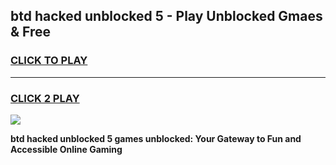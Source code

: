 
## btd hacked unblocked 5 - Play Unblocked Gmaes & Free
<h3>
<a href="https://news.freeplayer.one?title=btd_hacked_unblocked_5&ref=23F">CLICK TO PLAY</a></h3>
<hr>

<h3>
<a href="https://news.freeplayer.one?title=btd_hacked_unblocked_5&ref=23F">CLICK 2 PLAY</a>
  
</h3>

<a href="https://news.freeplayer.one?title=btd_hacked_unblocked_5&ref=23F/"><img src="https://clearcache.store/games.png"></a>


**btd hacked unblocked 5 games unblocked: Your Gateway to Fun and Accessible Online Gaming**
